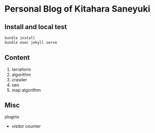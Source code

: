 # Personal Blog of Kitahara Saneyuki

## Install and local test

```sh
bundle install
bundle exec jekyll serve
```

## Content
1. terraform
1. algorithm
1. crawler
1. seo
1. map algorithm

## Misc

plugins
- visitor counter
